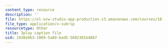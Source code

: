 ```yaml
---
content_type: resource
description: ''
file: https://ol-ocw-studio-app-production.s3.amazonaws.com/courses/18-02sc-multivariable-calculus-fall-2010/1930e9b310695a89bad55602381b4867_G534bz09B4A.vtt
file_type: application/x-subrip
resourcetype: Other
title: 3play caption file
uid: 1930e9b3-1069-5a89-bad5-5602381b4867
---
```

